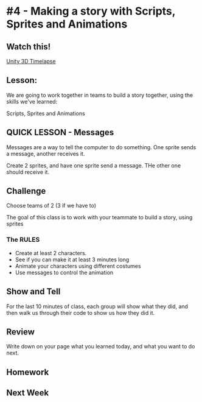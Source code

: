 # #4 - Making a story with Scripts, Sprites and Animations

## Watch this!
[Unity 3D Timelapse](http://www.youtube.com/watch?v=Z2ZX9soqOz4)

## Lesson: 
We are going to work together in teams to build a story together, using the skills we've learned:

Scripts, Sprites and Animations

## QUICK LESSON - Messages

Messages are a way to tell the computer to do something.
One sprite sends a message, another receives it.

Create 2 sprites, and have one sprite send a message.  THe other one should receive it.

## Challenge
Choose teams of 2 (3 if we have to)

The goal of this class is to work with your teammate to build a story, using sprites

### The RULES
* Create at least 2 characters.
* See if you can make it at least 3 minutes long
* Animate your characters using different costumes
* Use messages to control the animation

## Show and Tell
For the last 10 minutes of class, each group will show what they did, and then walk us through their code to show us how they did it.

## Review 
Write down on your page what you learned today, and what you want to do next.

## Homework

## Next Week


